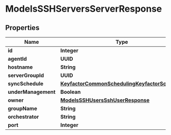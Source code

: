 

# ModelsSSHServersServerResponse


## Properties

| Name | Type | Description | Notes |
|------------ | ------------- | ------------- | -------------|
|**id** | **Integer** |  |  [optional] |
|**agentId** | **UUID** |  |  [optional] |
|**hostname** | **String** |  |  [optional] |
|**serverGroupId** | **UUID** |  |  [optional] |
|**syncSchedule** | [**KeyfactorCommonSchedulingKeyfactorSchedule**](KeyfactorCommonSchedulingKeyfactorSchedule.md) |  |  [optional] |
|**underManagement** | **Boolean** |  |  [optional] |
|**owner** | [**ModelsSSHUsersSshUserResponse**](ModelsSSHUsersSshUserResponse.md) |  |  [optional] |
|**groupName** | **String** |  |  [optional] |
|**orchestrator** | **String** |  |  [optional] |
|**port** | **Integer** |  |  [optional] |



